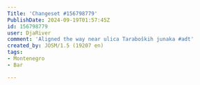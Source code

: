 ```yaml
---
Title: 'Changeset #156798779'
PublishDate: 2024-09-19T01:57:45Z
id: 156798779
user: DjaRiver
comment: 'Aligned the way near ulica Taraboških junaka #adt'
created_by: JOSM/1.5 (19207 en)
tags:
- Montenegro
- Bar

---
```

